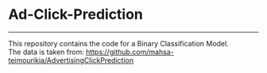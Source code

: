 # Ad-Click-Prediction

------

This repository contains the code for a Binary Classification Model.  
The data is taken from: https://github.com/mahsa-teimourikia/AdvertisingClickPrediction

